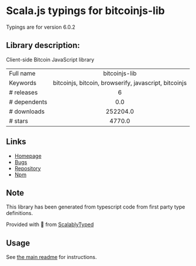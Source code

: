 
# Scala.js typings for bitcoinjs-lib

Typings are for version 6.0.2

## Library description:
Client-side Bitcoin JavaScript library

|                    |                 |
| ------------------ | :-------------: |
| Full name          | bitcoinjs-lib |
| Keywords           | bitcoinjs, bitcoin, browserify, javascript, bitcoinjs |
| # releases         | 6 |
| # dependents       | 0.0 |
| # downloads        | 252204.0 |
| # stars            | 4770.0 |

## Links
- [Homepage](https://github.com/bitcoinjs/bitcoinjs-lib#readme)
- [Bugs](https://github.com/bitcoinjs/bitcoinjs-lib/issues)
- [Repository](https://github.com/bitcoinjs/bitcoinjs-lib)
- [Npm](https://www.npmjs.com/package/bitcoinjs-lib)
    


## Note
This library has been generated from typescript code from first party type definitions.

Provided with :purple_heart: from [ScalablyTyped](https://github.com/oyvindberg/ScalablyTyped)

## Usage
See [the main readme](../../readme.md) for instructions.


